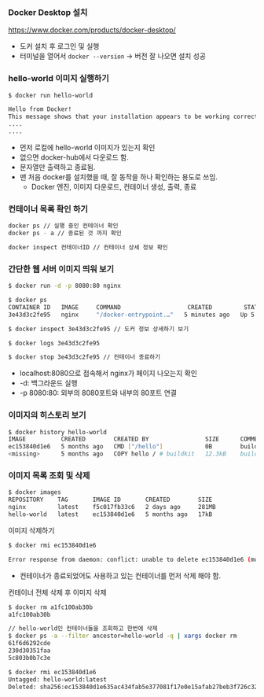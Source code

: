 ### Docker Desktop 설치

https://www.docker.com/products/docker-desktop/

- 도커 설치 후 로그인 및 실행
- 터미널을 열어서 `docker --version`  → 버전 잘 나오면 설치 성공

### hello-world 이미지 실행하기

```bash
$ docker run hello-world

Hello from Docker!
This message shows that your installation appears to be working correctly.
....
....
```

- 먼저 로컬에 hello-world 이미지가 있는지 확인
- 없으면 docker-hub에서 다운로드 함.
- 문자열만 출력하고 종료됨.
- 맨 처음 docker를 설치했을 때, 잘 동작을 하나 확인하는 용도로 쓰임.
    - Docker 엔진, 이미지 다운로드, 컨테이너 생성, 출력, 종료

### 컨테이너 목록 확인 하기

```bash
docker ps // 실행 중인 컨테이너 확인
docker ps - a // 종료된 것 까지 확인

docker inspect 컨테이너ID // 컨테이너 상세 정보 확인
```

### 간단한 웹 서버 이미지 띄워 보기

```bash
$ docker run -d -p 8080:80 nginx

$ docker ps
CONTAINER ID   IMAGE     COMMAND                   CREATED         STATUS         PORTS                                     NAMES
3e43d3c2fe95   nginx     "/docker-entrypoint.…"   5 minutes ago   Up 5 minutes   0.0.0.0:8080->80/tcp, [::]:8080->80/tcp   romantic_mclaren

$ docker inspect 3e43d3c2fe95 // 도커 정보 상세하기 보기

$ docker logs 3e43d3c2fe95

$ docker stop 3e43d3c2fe95 // 컨테이너 종료하기
```

- localhost:8080으로 접속해서 nginx가 페이지 나오는지 확인
- -d: 백그라운드 실행
- -p 8080:80: 외부의 8080포트와 내부의 80포트 연결

### 이미지의 히스토리 보기

```bash
$ docker history hello-world
IMAGE          CREATED        CREATED BY                SIZE      COMMENT
ec153840d1e6   5 months ago   CMD ["/hello"]            0B        buildkit.dockerfile.v0
<missing>      5 months ago   COPY hello / # buildkit   12.3kB    buildkit.dockerfile.v0
```

### 이미지 목록 조회 및 삭제

```bash
$ docker images
REPOSITORY    TAG       IMAGE ID       CREATED        SIZE
nginx         latest    f5c017fb33c6   2 days ago     281MB
hello-world   latest    ec153840d1e6   5 months ago   17kB
```

이미지 삭제하기

```bash
$ docker rmi ec153840d1e6

Error response from daemon: conflict: unable to delete ec153840d1e6 (must be forced) - image is being used by stopped container 230d30351faa
```

- 컨테이너가 종료되었어도 사용하고 있는 컨테이너를 먼저 삭제 해야 함.

컨테이너 전체 삭제 후 이미지 삭제

```bash
$ docker rm a1fc100ab30b
a1fc100ab30b

// hello-world인 컨테이너들을 조회하고 한번에 삭제
$ docker ps -a --filter ancestor=hello-world -q | xargs docker rm
61f6d6292cde
230d30351faa
5c803b0b7c3e

$ docker rmi ec153840d1e6
Untagged: hello-world:latest
Deleted: sha256:ec153840d1e635ac434fab5e377081f17e0e15afab27beb3f726c3265039cfff
```